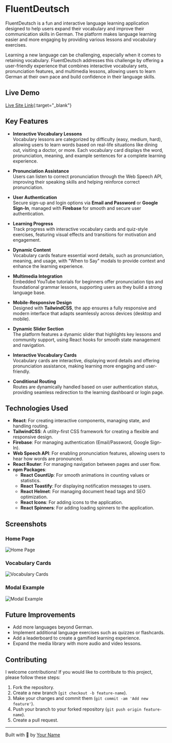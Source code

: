 # FluentDeutsch

FluentDeutsch is a fun and interactive language learning application designed to help users expand their vocabulary and improve their communication skills in German. The platform makes language learning easier and more engaging by providing various lessons and vocabulary exercises.

Learning a new language can be challenging, especially when it comes to retaining vocabulary. FluentDeutsch addresses this challenge by offering a user-friendly experience that combines interactive vocabulary sets, pronunciation features, and multimedia lessons, allowing users to learn German at their own pace and build confidence in their language skills.

## Live Demo

[Live Site Link](https://fluent-deutsch.web.app/){:target="\_blank"}

## Key Features

- **Interactive Vocabulary Lessons**  
  Vocabulary lessons are categorized by difficulty (easy, medium, hard), allowing users to learn words based on real-life situations like dining out, visiting a doctor, or more. Each vocabulary card displays the word, pronunciation, meaning, and example sentences for a complete learning experience.

- **Pronunciation Assistance**  
  Users can listen to correct pronunciation through the Web Speech API, improving their speaking skills and helping reinforce correct pronunciation.

- **User Authentication**  
  Secure sign-up and login options via **Email and Password** or **Google Sign-In**, managed with **Firebase** for smooth and secure user authentication.

- **Learning Progress**  
  Track progress with interactive vocabulary cards and quiz-style exercises, featuring visual effects and transitions for motivation and engagement.

- **Dynamic Content**  
  Vocabulary cards feature essential word details, such as pronunciation, meaning, and usage, with "When to Say" modals to provide context and enhance the learning experience.

- **Multimedia Integration**  
  Embedded YouTube tutorials for beginners offer pronunciation tips and foundational grammar lessons, supporting users as they build a strong language base.

- **Mobile-Responsive Design**  
  Designed with **TailwindCSS**, the app ensures a fully responsive and modern interface that adapts seamlessly across devices (desktop and mobile).

- **Dynamic Slider Section**  
  The platform features a dynamic slider that highlights key lessons and community support, using React hooks for smooth state management and navigation.

- **Interactive Vocabulary Cards**  
  Vocabulary cards are interactive, displaying word details and offering pronunciation assistance, making learning more engaging and user-friendly.

- **Conditional Routing**  
  Routes are dynamically handled based on user authentication status, providing seamless redirection to the learning dashboard or login page.

## Technologies Used

- **React**: For creating interactive components, managing state, and handling routing.
- **TailwindCSS**: A utility-first CSS framework for creating a flexible and responsive design.
- **Firebase**: For managing authentication (Email/Password, Google Sign-In).
- **Web Speech API**: For enabling pronunciation features, allowing users to hear how words are pronounced.
- **React Router**: For managing navigation between pages and user flow.
- **npm Packages**:
  - **React CountUp**: For smooth animations in counting values or statistics.
  - **React Toastify**: For displaying notification messages to users.
  - **React Helmet**: For managing document head tags and SEO optimization.
  - **React Icons**: For adding icons to the application.
  - **React Spinners**: For adding loading spinners to the application.

## Screenshots

### Home Page

![Home Page](./images/home.png)

### Vocabulary Cards

![Vocabulary Cards](./images/vocabulary-cards.png)

### Modal Example

![Modal Example](./images/modal-example.png)

## Future Improvements

- Add more languages beyond German.
- Implement additional language exercises such as quizzes or flashcards.
- Add a leaderboard to create a gamified learning experience.
- Expand the media library with more audio and video lessons.

## Contributing

I welcome contributions! If you would like to contribute to this project, please follow these steps:

1. Fork the repository.
2. Create a new branch (`git checkout -b feature-name`).
3. Make your changes and commit them (`git commit -am 'Add new feature'`).
4. Push your branch to your forked repository (`git push origin feature-name`).
5. Create a pull request.

---

Built with 💙 by [Your Name](https://github.com/your-username)
